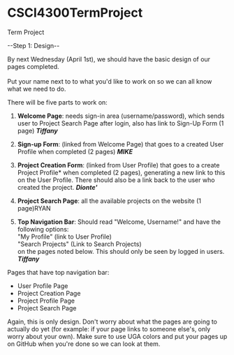 # CSCI4300TermProject
Term Project

--Step 1: Design--

By next Wednesday (April 1st), we should have the basic design of our pages completed.
<br>
<br>Put your name next to to what you'd like to work on so we can all know what we need to do.

There will be five parts to work on:

1. <b>Welcome Page</b>: needs sign-in area (username/password), which sends user to Project Search Page after login, also has link to Sign-Up Form (1 page) <b><i>Tiffany</i></b>

2. <b>Sign-up Form</b>: (linked from Welcome Page) that goes to a created User Profile when completed (2 pages) <b><i>MIKE</i></b>

3. <b>Project Creation Form</b>: (linked from User Profile) that goes to a create Project Profile* when completed (2 pages), generating a new link to this on the User Profile. There should also be a link back to the user who created the project. <b><i>Dionte'</i></b>

4. <b>Project Search Page</b>: all the available projects on the website (1 page)RYAN

5. <b>Top Navigation Bar</b>: Should read "Welcome, Username!" and have the following options: 
<br>"My Profile" (link to User Profile)
<br>"Search Projects" (Link to Search Projects) 
<br>on the pages noted below. This should only be seen by logged in users. <b><i>Tiffany</i></b>

Pages that have top navigation bar:
<ul>
<li>User Profile Page
<li>Project Creation Page
<li>Project Profile Page
<li>Project Search Page
</ul>

Again, this is only design. Don't worry about what the pages are going to actually do yet (for example: if your page links to someone else's, only worry about your own). Make sure to use UGA colors and put your pages up on GitHub when you're done so we can look at them.
